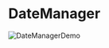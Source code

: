 # DateManager

![DateManagerDemo](https://user-images.githubusercontent.com/13625204/34709402-72ad1064-f55a-11e7-8d6b-57341d5f49ab.png "サンプル")
